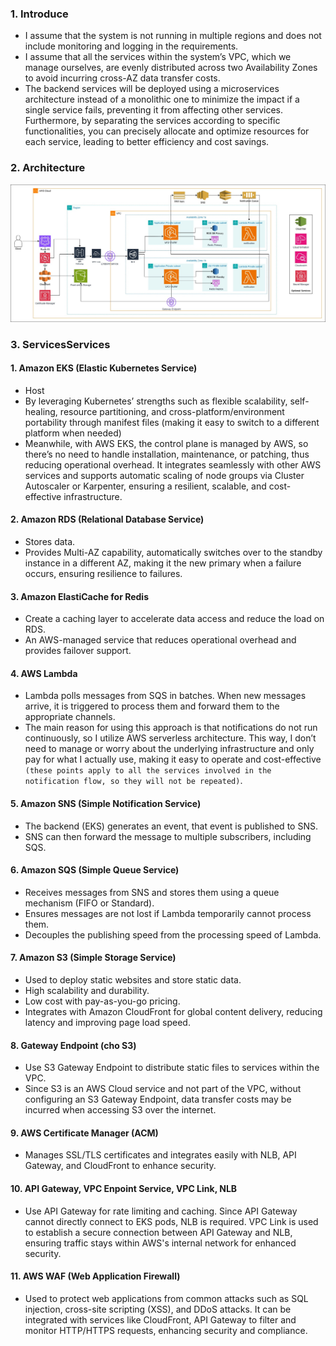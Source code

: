 ### 1. Introduce
- I assume that the system is not running in multiple regions and does not include monitoring and logging in the requirements.
- I assume that all the services within the system’s VPC, which we manage ourselves, are evenly distributed across two Availability Zones to avoid incurring cross-AZ data transfer costs.
- The backend services will be deployed using a microservices architecture instead of a monolithic one to minimize the impact if a single service fails, preventing it from affecting other services. Furthermore, by separating the services according to specific functionalities, you can precisely allocate and optimize resources for each service, leading to better efficiency and cost savings.

### 2. Architecture
![Diagram of the Architecture](./architecture.jpg)

### 3. ServicesServices
#### 1. Amazon EKS (Elastic Kubernetes Service)
- Host
- By leveraging Kubernetes’ strengths such as flexible scalability, self-healing, resource partitioning, and cross-platform/environment portability through manifest files (making it easy to switch to a different platform when needed) 
- Meanwhile, with AWS EKS, the control plane is managed by AWS, so there’s no need to handle installation, maintenance, or patching, thus reducing operational overhead. It integrates seamlessly with other AWS services and supports automatic scaling of node groups via Cluster Autoscaler or Karpenter, ensuring a resilient, scalable, and cost-effective infrastructure.
#### 2. Amazon RDS (Relational Database Service)
- Stores data. 
- Provides Multi-AZ capability, automatically switches over to the standby instance in a different AZ, making it the new primary when a failure occurs, ensuring resilience to failures.
#### 3. Amazon ElastiCache for Redis
- Create a caching layer to accelerate data access and reduce the load on RDS. 
- An AWS-managed service that reduces operational overhead and provides failover support.
#### 4. AWS Lambda
- Lambda polls messages from SQS in batches. When new messages arrive, it is triggered to process them and forward them to the appropriate channels.
- The main reason for using this approach is that notifications do not run continuously, so I utilize AWS serverless architecture. This way, I don’t need to manage or worry about the underlying infrastructure and only pay for what I actually use, making it easy to operate and cost-effective `(these points apply to all the services involved in the notification flow, so they will not be repeated)`.
#### 5. Amazon SNS (Simple Notification Service)
- The backend (EKS) generates an event, that event is published to SNS. 
- SNS can then forward the message to multiple subscribers, including SQS.
#### 6. Amazon SQS (Simple Queue Service)
- Receives messages from SNS and stores them using a queue mechanism (FIFO or Standard).
- Ensures messages are not lost if Lambda temporarily cannot process them.
- Decouples the publishing speed from the processing speed of Lambda.
#### 7. Amazon S3 (Simple Storage Service)
- Used to deploy static websites and store static data.
- High scalability and durability.
- Low cost with pay-as-you-go pricing.
- Integrates with Amazon CloudFront for global content delivery, reducing latency and improving page load speed.
#### 8. Gateway Endpoint (cho S3)
- Use S3 Gateway Endpoint to distribute static files to services within the VPC.
- Since S3 is an AWS Cloud service and not part of the VPC, without configuring an S3 Gateway Endpoint, data transfer costs may be incurred when accessing S3 over the internet.
#### 9. AWS Certificate Manager (ACM)
- Manages SSL/TLS certificates and integrates easily with NLB, API Gateway, and CloudFront to enhance security.
#### 10. API Gateway, VPC Enpoint Service, VPC Link, NLB
- Use API Gateway for rate limiting and caching. Since API Gateway cannot directly connect to EKS pods, NLB is required. VPC Link is used to establish a secure connection between API Gateway and NLB, ensuring traffic stays within AWS's internal network for enhanced security.
#### 11. AWS WAF (Web Application Firewall)
- Used to protect web applications from common attacks such as SQL injection, cross-site scripting (XSS), and DDoS attacks. It can be integrated with services like CloudFront, API Gateway to filter and monitor HTTP/HTTPS requests, enhancing security and compliance.